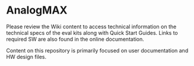 # AnalogMAX
Please review the Wiki content to access technical information on the technical specs of the eval kits along with Quick Start Guides.  Links to required SW are also found in the online documentation. 

Content on this repository is primarily focused on user documentation and HW design files.
